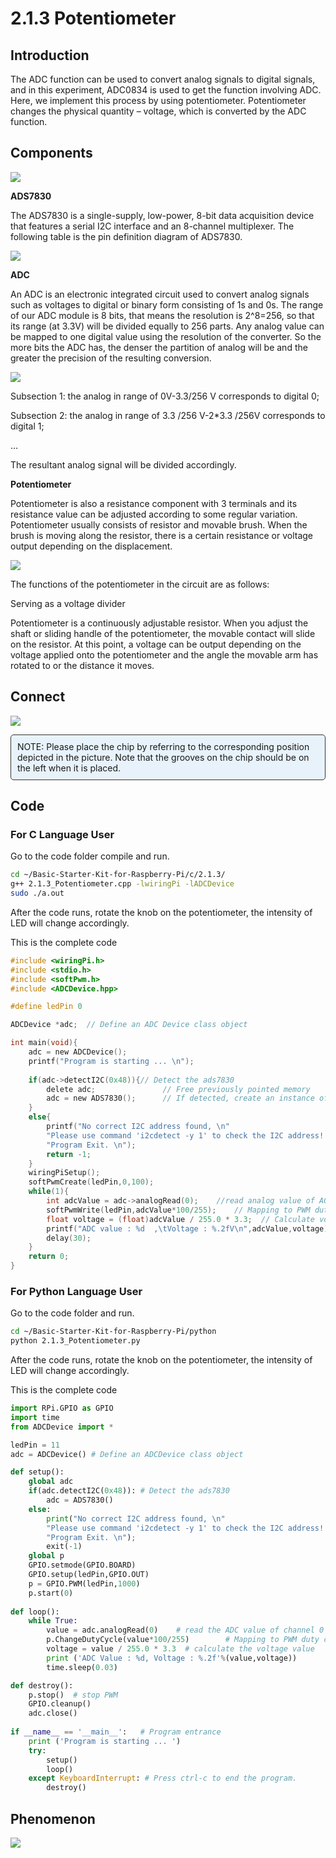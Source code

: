 
# 2.1.3 Potentiometer

## Introduction

The ADC function can be used to convert analog signals to digital signals, and in this experiment, ADC0834 is used to get the function involving ADC. Here, we implement this process by using potentiometer. Potentiometer changes the physical quantity – voltage, which is converted by the ADC function.

## Components

![](./img/list/list_2.1.4_potentiometer.png)

**ADS7830**

The ADS7830 is a single-supply, low-power, 8-bit data acquisition device that features a serial I2C interface and an 8-channel multiplexer. The following table is the pin definition diagram of ADS7830.

![](./img/ADS7830_Module.png)

**ADC**

An ADC is an electronic integrated circuit used to convert analog signals such as voltages to digital or
binary form consisting of 1s and 0s. The range of our ADC module is 8 bits, that means the resolution is
2^8=256, so that its range (at 3.3V) will be divided equally to 256 parts.
Any analog value can be mapped to one digital value using the resolution of the converter. So the more bits
the ADC has, the denser the partition of analog will be and the greater the precision of the resulting conversion.

![](./img/ADC_S.png)

Subsection 1: the analog in range of 0V-3.3/256 V corresponds to digital 0;

Subsection 2: the analog in range of 3.3 /256 V-2*3.3 /256V corresponds to digital 1;

…

The resultant analog signal will be divided accordingly.


**Potentiometer**

Potentiometer is also a resistance component with 3 terminals and its resistance value can be adjusted according to some regular variation. Potentiometer usually consists of resistor and movable brush. When the brush is moving along the resistor, there is a certain resistance or voltage output depending on the displacement.

![](./img/potentiometer1.png)

The functions of the potentiometer in the circuit are as follows:

Serving as a voltage divider

Potentiometer is a continuously adjustable resistor. When you adjust the shaft or sliding handle of the potentiometer, the movable contact will slide on the resistor. At this point, a voltage can be output depending on the voltage applied onto the potentiometer and the angle the movable arm has rotated to or the distance it moves.

## Connect

![](./img/connect/2.1.4.png)

<div class="warning" style="background-color: #E7F2FA; color=#6AB0DE; padding: 10px; border: 1px solid #333; border-radius: 5px;">
    NOTE: Please place the chip by referring to the corresponding position depicted in the picture. Note that the grooves on the chip should be on the left when it is placed.
</div>

## Code

### For  C  Language User

Go to the code folder compile and run.

```sh
cd ~/Basic-Starter-Kit-for-Raspberry-Pi/c/2.1.3/
g++ 2.1.3_Potentiometer.cpp -lwiringPi -lADCDevice
sudo ./a.out
```

After the code runs, rotate the knob on the potentiometer, the intensity of LED will change accordingly.

This is the complete code

```c
#include <wiringPi.h>
#include <stdio.h>
#include <softPwm.h>
#include <ADCDevice.hpp>

#define ledPin 0

ADCDevice *adc;  // Define an ADC Device class object

int main(void){
    adc = new ADCDevice();
    printf("Program is starting ... \n");
    
    if(adc->detectI2C(0x48)){// Detect the ads7830
        delete adc;               // Free previously pointed memory
        adc = new ADS7830();      // If detected, create an instance of ADS7830.
    }
    else{
        printf("No correct I2C address found, \n"
        "Please use command 'i2cdetect -y 1' to check the I2C address! \n"
        "Program Exit. \n");
        return -1;
    }
    wiringPiSetup();
    softPwmCreate(ledPin,0,100);
    while(1){
        int adcValue = adc->analogRead(0);    //read analog value of A0 pin
        softPwmWrite(ledPin,adcValue*100/255);    // Mapping to PWM duty cycle
        float voltage = (float)adcValue / 255.0 * 3.3;  // Calculate voltage
        printf("ADC value : %d  ,\tVoltage : %.2fV\n",adcValue,voltage);
        delay(30);
    }
    return 0;
}

```

### For  Python  Language User

Go to the code folder and run.

```sh
cd ~/Basic-Starter-Kit-for-Raspberry-Pi/python
python 2.1.3_Potentiometer.py
```

After the code runs, rotate the knob on the potentiometer, the intensity of LED will change accordingly.

This is the complete code

```python
import RPi.GPIO as GPIO
import time
from ADCDevice import *

ledPin = 11
adc = ADCDevice() # Define an ADCDevice class object

def setup():
    global adc
    if(adc.detectI2C(0x48)): # Detect the ads7830
        adc = ADS7830()
    else:
        print("No correct I2C address found, \n"
        "Please use command 'i2cdetect -y 1' to check the I2C address! \n"
        "Program Exit. \n");
        exit(-1)
    global p
    GPIO.setmode(GPIO.BOARD)
    GPIO.setup(ledPin,GPIO.OUT)
    p = GPIO.PWM(ledPin,1000)
    p.start(0)
        
def loop():
    while True:
        value = adc.analogRead(0)    # read the ADC value of channel 0
        p.ChangeDutyCycle(value*100/255)        # Mapping to PWM duty cycle
        voltage = value / 255.0 * 3.3  # calculate the voltage value
        print ('ADC Value : %d, Voltage : %.2f'%(value,voltage))
        time.sleep(0.03)

def destroy():
    p.stop()  # stop PWM
    GPIO.cleanup()
    adc.close()
    
if __name__ == '__main__':   # Program entrance
    print ('Program is starting ... ')
    try:
        setup()
        loop()
    except KeyboardInterrupt: # Press ctrl-c to end the program.
        destroy()
```

## Phenomenon

![](./img/phenomenon/214.jpg)
